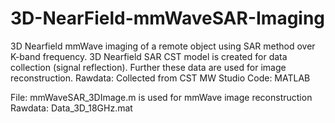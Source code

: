 # 3D-NearField-mmWaveSAR-Imaging

3D Nearfield mmWave imaging of a remote object using SAR method over K-band frequency. 3D Nearfield SAR CST model is created for data collection (signal reflection). Further these data are used for image reconstruction. 
Rawdata: Collected from CST MW Studio 
Code: MATLAB

File: mmWaveSAR_3DImage.m is used for mmWave image reconstruction Rawdata: Data_3D_18GHz.mat

